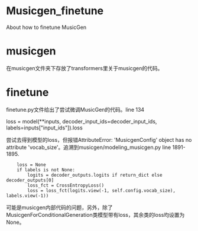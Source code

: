 # Musicgen_finetune
About how to finetune MusicGen
# musicgen
在musicgen文件夹下存放了transformers里关于musicgen的代码。

# finetune
finetune.py文件给出了尝试微调MusicGen的代码。line 134 

loss = model(**inputs, decoder_input_ids=decoder_input_ids, labels=inputs["input_ids"]).loss

尝试去得到模型的loss，但报错AttributeError: 'MusicgenConfig' object has no attribute 'vocab_size'。追溯到musicgen/modeling_musicgen.py line 1891-1895.

        loss = None
        if labels is not None:
            logits = decoder_outputs.logits if return_dict else decoder_outputs[0]
            loss_fct = CrossEntropyLoss()
            loss = loss_fct(logits.view(-1, self.config.vocab_size), labels.view(-1))

可能是musicgen内部代码的问题，另外，除了MusicgenForConditionalGeneration类模型带有loss，其余类的loss均设置为None。
